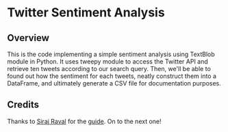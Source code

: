 # Twitter Sentiment Analysis

## Overview
This is the code implementing a simple sentiment analysis using TextBlob module in Python. It uses tweepy module to access the Twitter API and retrieve ten tweets according to our search query. Then, we'll be able to found out how the sentiment for each tweets, neatly construct them into a DataFrame, and ultimately generate a CSV file for documentation purposes.

## Credits
Thanks to [Siraj Raval](https://github.com/llSourcell) for the [guide](https://www.youtube.com/watch?v=o_OZdbCzHUA). On to the next one!